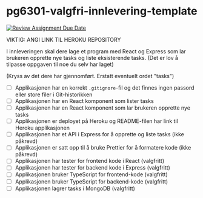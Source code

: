 # pg6301-valgfri-innlevering-template

[![Review Assignment Due Date](https://classroom.github.com/assets/deadline-readme-button-24ddc0f5d75046c5622901739e7c5dd533143b0c8e959d652212380cedb1ea36.svg)](https://classroom.github.com/a/9O-uluRb)

VIKTIG: ANGI LINK TIL HEROKU REPOSITORY

I innleveringen skal dere lage et program med React og Express som lar brukeren opprette nye tasks og liste eksisterende tasks. (Det er lov å tilpasse oppgaven til noe du selv har laget)

(Kryss av det dere har gjennomført. Erstatt eventuelt ordet "tasks")

- [ ] Applikasjonen har en korrekt `.gitignore`-fil og det finnes ingen passord eller store filer i Git-historikken
- [ ] Applikasjonen har en React komponent som lister tasks
- [ ] Applikasjonen har en React komponent som lar brukeren opprette nye tasks
- [ ] Applikasjonen er deployet på Heroku og README-filen har link til Heroku applikasjonen
- [ ] Applikasjonen har et API i Express for å opprette og liste tasks (ikke påkrevd)
- [ ] Applikasjonen er satt opp til å bruke Prettier for å formatere kode (ikke påkrevd)
- [ ] Applikasjonen har tester for frontend kode i React (valgfritt)
- [ ] Applikasjonen har tester for backend kode i Express (valgfritt)
- [ ] Applikasjonen bruker TypeScript for frontend-kode (valgfritt)
- [ ] Applikasjonen bruker TypeScript for backend-kode (valgfritt)
- [ ] Applikasjonen lagrer tasks i MongoDB (valgfritt)
